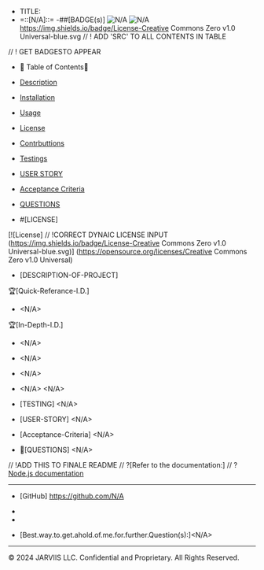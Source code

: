 - TITLE:
- =::[N/A]::=
-##[BADGE(s)]
![N/A](https://img.shields.io/badge/dungeonsanddragons-N/A-#ED1C24?style=for-the-badge&logo=dungeonsanddragons)
![N/A](https://img.shields.io/badge/fireflyiii-N/A-#CD5029?style=for-the-badge&logo=fireflyiii)
https://img.shields.io/badge/License-Creative Commons Zero v1.0 Universal-blue.svg
// ! ADD 'SRC' TO ALL CONTENTS IN TABLE

// ! GET BADGESTO APPEAR


- 📖 Table of Contents📖 

- [Description](#description)

- [Installation](#installation)

- [Usage](#usage)

- [License](#license)

- [Contrbuttions](#contributions)

- [Testings](#testings)

- [USER STORY](#user-story)

- [Acceptance Criteria](#acceptance-criteria)

- [QUESTIONS](#questions)


- #[LICENSE]

[![License]
// !CORRECT DYNAIC LICENSE INPUT
(https://img.shields.io/badge/License-Creative Commons Zero v1.0 Universal-blue.svg)]
(https://opensource.org/licenses/Creative Commons Zero v1.0 Universal)

- [DESCRIPTION-OF-PROJECT]

🏆[Quick-Referance-I.D.]
- <N/A>

🏆[In-Depth-I.D.]
- <N/A>
- <N/A>
- <N/A>
- <N/A> <N/A>


- [TESTING]
<N/A>

- [USER-STORY]
<N/A>

- [Acceptance-Criteria]
<N/A>

- 📝[QUESTIONS]
<N/A>

// !ADD THIS TO FINALE README
// ?[Refer to the documentation:]
// ?[Node.js documentation](https://nodejs.org/en/docs/)

--------------------------------------------------------
- [GitHub]
https://github.com/N/A

- [EmailAddress]:<N/A>
- [LinkedIn]:<linkedIn>
- [Best.way.to.get.ahold.of.me.for.further.Question(s):]<N/A>

---
© 2024 JARVIIS LLC. Confidential and Proprietary. All Rights Reserved.